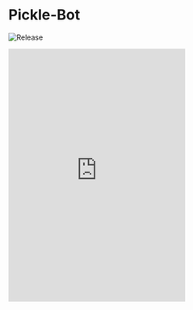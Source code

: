 # Pickle-Bot
<a><img src="https://img.shields.io/github/v/release/DeveloperJosh/Pickle-Bot" alt="Release" /></a>
<iframe src="https://discordapp.com/widget?id=750187518431068211&theme=dark" width="350" height="500" allowtransparency="true" frameborder="0" sandbox="allow-popups allow-popups-to-escape-sandbox allow-same-origin allow-scripts"></iframe>
